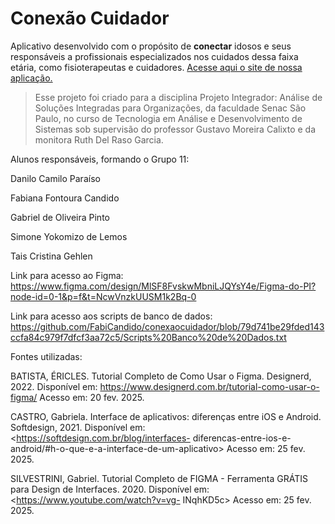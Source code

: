 # Conexão Cuidador
Aplicativo desenvolvido com o propósito de **conectar** idosos e seus responsáveis a profissionais especializados nos cuidados dessa faixa etária, como fisioterapeutas e cuidadores.
[Acesse aqui o site de nossa aplicação.](https://fabicandido.github.io/conexaocuidador)
>Esse projeto foi criado para a disciplina Projeto Integrador: Análise de Soluções Integradas para Organizações, da faculdade Senac São Paulo, no curso de Tecnologia em Análise e Desenvolvimento de Sistemas sob supervisão do professor Gustavo Moreira Calixto e da monitora Ruth Del Raso Garcia.

Alunos responsáveis, formando o Grupo 11:

Danilo Camilo Paraíso

Fabiana Fontoura Candido

Gabriel de Oliveira Pinto

Simone Yokomizo de Lemos

Tais Cristina Gehlen


Link para acesso ao Figma: https://www.figma.com/design/MlSF8FvskwMbniLJQYsY4e/Figma-do-PI?node-id=0-1&p=f&t=NcwVnzkUUSM1k2Bq-0

Link para acesso aos scripts de banco de dados: https://github.com/FabiCandido/conexaocuidador/blob/79d741be29fded143ccfa84c979f7dfcf3aa72c5/Scripts%20Banco%20de%20Dados.txt

Fontes utilizadas:

BATISTA, ÉRICLES. Tutorial Completo de Como Usar o Figma. Designerd, 2022.
Disponível em: <https://www.designerd.com.br/tutorial-como-usar-o-figma/> Acesso
em: 20 fev. 2025.

CASTRO, Gabriela. Interface de aplicativos: diferenças entre iOS e Android.
Softdesign, 2021. Disponível em: <https://softdesign.com.br/blog/interfaces-
diferencas-entre-ios-e-android/#h-o-que-e-a-interface-de-um-aplicativo> Acesso em:
25 fev. 2025.

SILVESTRINI, Gabriel. Tutorial Completo de FIGMA - Ferramenta GRÁTIS para
Design de Interfaces. 2020. Disponível em: <https://www.youtube.com/watch?v=vg-
INqhKD5c> Acesso em: 25 fev. 2025.
